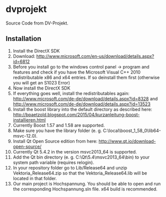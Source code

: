 # dvprojekt
Source Code from DV-Projekt.

## Installation
1. Install the DirectX SDK
  1. Download: http://www.microsoft.com/en-us/download/details.aspx?id=6812
  2. Before you install go to the windows control panel -> program and features and check if you have the Microsoft Visual C++ 2010 redistributable x86 and x64 entries. If so deinstall them first (otherwise you will get an S1023 Error)
  2. Now install the DirectX SDK
  3. If everything goes well, install the redistributables again: http://www.microsoft.com/de-de/download/details.aspx?id=8328 and http://www.microsoft.com/de-de/download/details.aspx?id=13523
2. Install the boost library into the default directory as described here: http://bpaetzold.blogspot.com/2015/04/kurzanleitung-boost-installieren.html
  1. Currently Boost 1.57 and 1.58 are supported.
  2. Make sure you have the library folder (e. g. C:\local\boost_1_58_0\lib64-msvc-12.0).
3. Install Qt Open Source edition from here: http://www.qt.io/download-open-source/
  1. Currently Qt 5.4.2 in the version msvc2013_64 is supported.
  2. Add the Qt bin directory (e. g. C:\Qt\5.4\msvc2013_64\bin) to your system path variable (requires relogin).
4. In your repository folder go to Lib/Release64 and unzip Vektoria_Release64.zip so that the Vektoria_Release64.lib will be located in that folder.
5. Our main project is Hochspannung. You should be able to open and run the corresponding Hochspannung.sln file. x64 build is recommended.
